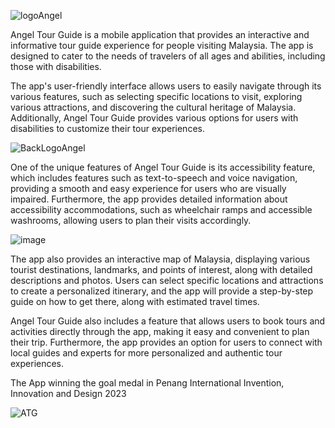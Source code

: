 ![logoAngel](https://github.com/Syf-Almjd/Angel_Tour_Guide/assets/70374999/895798f7-cb43-43db-a145-b6b32170a38e)


Angel Tour Guide is a mobile application that provides an interactive and informative tour guide experience for people visiting Malaysia. The app is designed to cater to the needs of travelers of all ages and abilities, including those with disabilities.

The app's user-friendly interface allows users to easily navigate through its various features, such as selecting specific locations to visit, exploring various attractions, and discovering the cultural heritage of Malaysia. Additionally, Angel Tour Guide provides various options for users with disabilities to customize their tour experiences.


![BackLogoAngel](https://github.com/Syf-Almjd/Angel_Tour_Guide/assets/70374999/a16e8530-19ce-4024-b532-51725152a29b)

One of the unique features of Angel Tour Guide is its accessibility feature, which includes features such as text-to-speech and voice navigation, providing a smooth and easy experience for users who are visually impaired. Furthermore, the app provides detailed information about accessibility accommodations, such as wheelchair ramps and accessible washrooms, allowing users to plan their visits accordingly.


![image](https://github.com/Syf-Almjd/Angel_Tour_Guide/assets/70374999/baf9ef29-12fe-4a8e-80d1-f91301337173)



The app also provides an interactive map of Malaysia, displaying various tourist destinations, landmarks, and points of interest, along with detailed descriptions and photos. Users can select specific locations and attractions to create a personalized itinerary, and the app will provide a step-by-step guide on how to get there, along with estimated travel times.

Angel Tour Guide also includes a feature that allows users to book tours and activities directly through the app, making it easy and convenient to plan their trip. Furthermore, the app provides an option for users to connect with local guides and experts for more personalized and authentic tour experiences.





The App winning the goal medal in Penang International Invention, Innovation and Design 2023



![ATG](https://github.com/Syf-Almjd/Angel_Tour_Guide/assets/70374999/367491a3-1045-4857-99c6-39074d0c6561)
